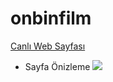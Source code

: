 # onbinfilm
[Canlı Web Sayfası](https://enespolat25.github.io/onbinfilm/)

* Sayfa Önizleme
![](https://i.ibb.co/PGRZS3B/kamiltas.png)

